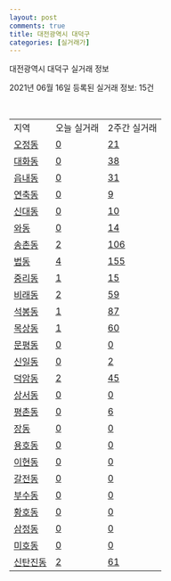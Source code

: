 ```yaml
---
layout: post
comments: true
title: 대전광역시 대덕구
categories: [실거래가]
---
```


대전광역시 대덕구 실거래 정보

2021년 06월 16일 등록된 실거래 정보: 15건

<script type="text/javascript">
  google.charts.load('current', {'packages':['corechart']});
  google.charts.setOnLoadCallback(drawChart);

  function drawChart() {
    var data = google.visualization.arrayToDataTable([['거래일', '매매', '전월세', '전매'], ['2021-04', 179, 78, 13], ['2021-05', 216, 91, 16], ['2021-06', 48, 24, 5], ['2021-02', 0, 6, 0], ['2021-03', 14, 29, 0]]);

    var options = {
      title: '최근 유형별 거래량 추이',
      legend: { position: 'bottom' }
    };

    var chart = new google.visualization.LineChart(document.getElementById('columnchart_material'));
    chart.draw(data, (options));
  }
</script>

<div id="columnchart_material" style="width: 450px; margin-left: -35px"></div>
<br>
<table class="sortable">
  <tr>
    <td>지역</td>
    <td>오늘 실거래</td>
    <td>2주간 실거래</td>
  </tr>

  
  <tr class="item">
    <td><a href="3023010100.html">오정동</a></td>
    <td><a href="3023010100.html">0</a></td>
    <td><a href="3023010100.html">21</a></td>
  </tr>
    

  <tr class="item">
    <td><a href="3023010200.html">대화동</a></td>
    <td><a href="3023010200.html">0</a></td>
    <td><a href="3023010200.html">38</a></td>
  </tr>
    

  <tr class="item">
    <td><a href="3023010300.html">읍내동</a></td>
    <td><a href="3023010300.html">0</a></td>
    <td><a href="3023010300.html">31</a></td>
  </tr>
    

  <tr class="item">
    <td><a href="3023010400.html">연축동</a></td>
    <td><a href="3023010400.html">0</a></td>
    <td><a href="3023010400.html">9</a></td>
  </tr>
    

  <tr class="item">
    <td><a href="3023010500.html">신대동</a></td>
    <td><a href="3023010500.html">0</a></td>
    <td><a href="3023010500.html">10</a></td>
  </tr>
    

  <tr class="item">
    <td><a href="3023010600.html">와동</a></td>
    <td><a href="3023010600.html">0</a></td>
    <td><a href="3023010600.html">14</a></td>
  </tr>
    

  <tr class="item">
    <td><a href="3023010700.html">송촌동</a></td>
    <td><a href="3023010700.html">2</a></td>
    <td><a href="3023010700.html">106</a></td>
  </tr>
    

  <tr class="item">
    <td><a href="3023010800.html">법동</a></td>
    <td><a href="3023010800.html">4</a></td>
    <td><a href="3023010800.html">155</a></td>
  </tr>
    

  <tr class="item">
    <td><a href="3023010900.html">중리동</a></td>
    <td><a href="3023010900.html">1</a></td>
    <td><a href="3023010900.html">15</a></td>
  </tr>
    

  <tr class="item">
    <td><a href="3023011000.html">비래동</a></td>
    <td><a href="3023011000.html">2</a></td>
    <td><a href="3023011000.html">59</a></td>
  </tr>
    

  <tr class="item">
    <td><a href="3023011100.html">석봉동</a></td>
    <td><a href="3023011100.html">1</a></td>
    <td><a href="3023011100.html">87</a></td>
  </tr>
    

  <tr class="item">
    <td><a href="3023011200.html">목상동</a></td>
    <td><a href="3023011200.html">1</a></td>
    <td><a href="3023011200.html">60</a></td>
  </tr>
    

  <tr class="item">
    <td><a href="3023011300.html">문평동</a></td>
    <td><a href="3023011300.html">0</a></td>
    <td><a href="3023011300.html">0</a></td>
  </tr>
    

  <tr class="item">
    <td><a href="3023011400.html">신일동</a></td>
    <td><a href="3023011400.html">0</a></td>
    <td><a href="3023011400.html">2</a></td>
  </tr>
    

  <tr class="item">
    <td><a href="3023011500.html">덕암동</a></td>
    <td><a href="3023011500.html">2</a></td>
    <td><a href="3023011500.html">45</a></td>
  </tr>
    

  <tr class="item">
    <td><a href="3023011600.html">상서동</a></td>
    <td><a href="3023011600.html">0</a></td>
    <td><a href="3023011600.html">0</a></td>
  </tr>
    

  <tr class="item">
    <td><a href="3023011700.html">평촌동</a></td>
    <td><a href="3023011700.html">0</a></td>
    <td><a href="3023011700.html">6</a></td>
  </tr>
    

  <tr class="item">
    <td><a href="3023011800.html">장동</a></td>
    <td><a href="3023011800.html">0</a></td>
    <td><a href="3023011800.html">0</a></td>
  </tr>
    

  <tr class="item">
    <td><a href="3023011900.html">용호동</a></td>
    <td><a href="3023011900.html">0</a></td>
    <td><a href="3023011900.html">0</a></td>
  </tr>
    

  <tr class="item">
    <td><a href="3023012000.html">이현동</a></td>
    <td><a href="3023012000.html">0</a></td>
    <td><a href="3023012000.html">0</a></td>
  </tr>
    

  <tr class="item">
    <td><a href="3023012100.html">갈전동</a></td>
    <td><a href="3023012100.html">0</a></td>
    <td><a href="3023012100.html">0</a></td>
  </tr>
    

  <tr class="item">
    <td><a href="3023012200.html">부수동</a></td>
    <td><a href="3023012200.html">0</a></td>
    <td><a href="3023012200.html">0</a></td>
  </tr>
    

  <tr class="item">
    <td><a href="3023012300.html">황호동</a></td>
    <td><a href="3023012300.html">0</a></td>
    <td><a href="3023012300.html">0</a></td>
  </tr>
    

  <tr class="item">
    <td><a href="3023012400.html">삼정동</a></td>
    <td><a href="3023012400.html">0</a></td>
    <td><a href="3023012400.html">0</a></td>
  </tr>
    

  <tr class="item">
    <td><a href="3023012500.html">미호동</a></td>
    <td><a href="3023012500.html">0</a></td>
    <td><a href="3023012500.html">0</a></td>
  </tr>
    

  <tr class="item">
    <td><a href="3023012600.html">신탄진동</a></td>
    <td><a href="3023012600.html">2</a></td>
    <td><a href="3023012600.html">61</a></td>
  </tr>
    


</table>


    